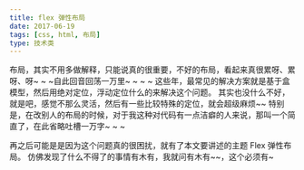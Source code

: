 ```yaml
---
title: flex 弹性布局
date: 2017-06-19
tags: [css, html, 布局]
type: 技术类
---
```


布局，其实不用多做解释，只能说真的很重要，不好的布局，看起来真很累呀、累呀、呀~ ~ ~自此回音回荡一万里~ ~ ~ ~
这些年，最常见的解决方案就是基于盒模型，然后用绝对定位，浮动定位什么的来解决这个问题。
其实也没什么不好，就是吧，感觉不那么灵活，然后有一些比较特殊的定位，就会超级麻烦~~
特别是，在改别人的布局的时候，对于我这种对代码有一点洁癖的人来说，那叫一个简直了，在此省略吐槽一万字~ ~ ~ 

<!--more-->
再之后可能是是因为这个问题真的很困扰，就有了本文要讲述的主题 Flex 弹性布局。
仿佛发现了什么不得了的事情有木有，我就问有木有~~，这个必须有~

